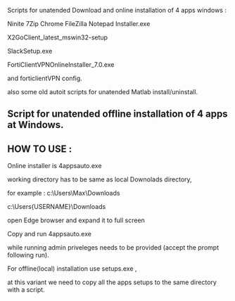  Scripts for unatended Download and online installation of 4 apps windows : 
 
 Ninite 7Zip Chrome FileZilla Notepad Installer.exe
 
 X2GoClient_latest_mswin32-setup
 
 SlackSetup.exe
 
 FortiClientVPNOnlineInstaller_7.0.exe
 
 and forticlientVPN config.
 
 also some old autoit scripts for unatended Matlab install/uninstall.
 
 Script for unatended offline installation of 4 apps at Windows.
-------------------------------------------------------------------------
HOW TO USE : 
------------

Online installer is 4appsauto.exe

working directory has to be same as local Downolads directory,

for example : c:\Users\Max\Downloads

c:\Users\{USERNAME}\Downloads

open Edge browser and expand it to full screen

Copy and run 4appsauto.exe

while running admin priveleges needs to be provided (accept the prompt following run).

For offline(local) installation use setups.exe ,

at this variant we need to copy all the apps setups to the same directory with a script.

